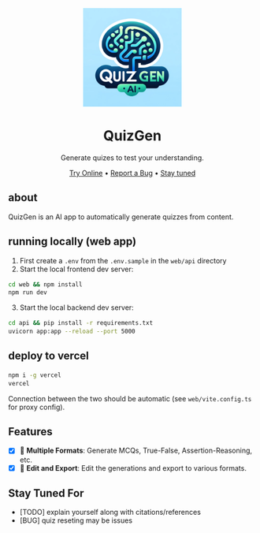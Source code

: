 <div align="center">
<img src="docs/logo.webp" alt="QuizGen Logo" width=200></img>

# QuizGen

Generate quizes to test your understanding.

[Try Online](http://....vercel.app) •
[Report a Bug](https://github.com/arunpatro/quizgen/issues) •
[Stay tuned](#stay-tuned-for)

</div>

## about

QuizGen is an AI app to automatically generate quizzes from content.

## running locally (web app)

1. First create a `.env` from the `.env.sample` in the `web/api` directory
2. Start the local frontend dev server:

```sh
cd web && npm install
npm run dev
```

3. Start the local backend dev server:

```sh
cd api && pip install -r requirements.txt
uvicorn app:app --reload --port 5000
```

## deploy to vercel

```sh
npm i -g vercel
vercel
```

Connection between the two should be automatic (see `web/vite.config.ts` for proxy config).

## Features

- [x] 🌳 **Multiple Formats**: Generate MCQs, True-False, Assertion-Reasoning, etc.
- [x] 🧠 **Edit and Export**: Edit the generations and export to various formats.

## Stay Tuned For

- [TODO] explain yourself along with citations/references
- [BUG] quiz reseting may be issues
